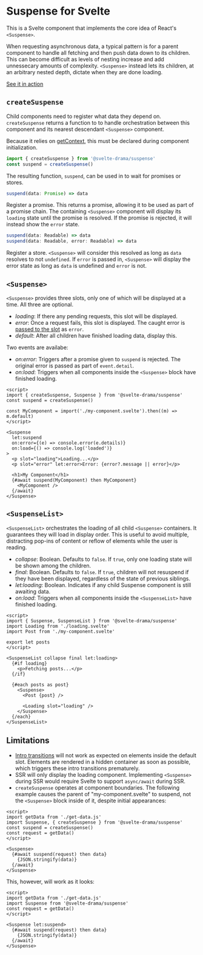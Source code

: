 # Suspense for Svelte

This is a Svelte component that implements the core idea of React's `<Suspense>`.

When requesting asynchronous data, a typical pattern is for a parent component to handle all fetching and then push data down to its children. This can become difficult as levels of nesting increase and add unnessecary amounts of complexity. `<Suspense>` instead lets its children, at an arbitrary nested depth, dictate when they are done loading.

[See it in action](https://svelte.dev/repl/91183af6db654f2099806426ff3bbb4b?version=3.44.0)

## `createSuspense`

Child components need to register what data they depend on. `createSuspense` returns a function to to handle orchestration between this component and its nearest descendant `<Suspense>` component.

Because it relies on [getContext](https://svelte.dev/docs#getContext), this must be declared during component initialization.

```js
import { createSuspense } from '@svelte-drama/suspense'
const suspend = createSuspense()
```

The resulting function, `suspend`, can be used in to wait for promises or stores.

```js
suspend(data: Promise) => data
```

Register a promise. This returns a promise, allowing it to be used as part of a promise chain. The containing `<Suspense>` component will display its `loading` state until the promise is resolved. If the promise is rejected, it will instead show the `error` state.

```js
suspend(data: Readable) => data
suspend(data: Readable, error: Readable) => data
```

Register a store. `<Suspense>` will consider this resolved as long as `data` resolves to not `undefined`. If `error` is passed in, `<Suspense>` will display the error state as long as `data` is undefined and `error` is not.

## `<Suspense>`

`<Suspense>` provides three slots, only one of which will be displayed at a time. All three are optional.

- _loading_: If there any pending requests, this slot will be displayed.
- _error_: Once a request fails, this slot is displayed. The caught error is [passed to the slot](https://svelte.dev/docs#slot_let) as `error`.
- _default_: After all children have finished loading data, display this.

Two events are availabe:

- _on:error_: Triggers after a promise given to `suspend` is rejected. The original error is passed as part of `event.detail`.
- _on:load_: Triggers when all components inside the `<Suspense>` block have finished loading.

```svelte
<script>
import { createSuspense, Suspense } from '@svelte-drama/suspense'
const suspend = createSuspense()

const MyComponent = import('./my-component.svelte').then((m) => m.default)
</script>

<Suspense
  let:suspend
  on:error={(e) => console.error(e.details)}
  on:load={() => console.log('loaded')}
>
  <p slot="loading">Loading...</p>
  <p slot="error" let:error>Error: {error?.message || error}</p>

  <h1>My Component</h1>
  {#await suspend(MyComponent) then MyComponent}
    <MyComponent />
  {/await}
</Suspense>
```

## `<SuspenseList>`

`<SuspenseList>` orchestrates the loading of all child `<Suspense>` containers. It guarantees they will load in display order. This is useful to avoid multiple, distracting pop-ins of content or reflow of elements while the user is reading.

- _collapse_: Boolean. Defaults to `false`. If `true`, only one loading state will be shown among the children.
- _final_: Boolean.  Defaults to `false`.  If `true`, children will not resuspend if they have been displayed, regardless of the state of previous siblings.
- _let:loading_: Boolean.  Indicates if any child Suspense component is still awaiting data.
- _on:load_: Triggers when all components inside the `<SuspenseList>` have finished loading.

```svelte
<script>
import { Suspense, SuspenseList } from '@svelte-drama/suspense'
import Loading from './loading.svelte'
import Post from './my-component.svelte'

export let posts
</script>

<SuspenseList collapse final let:loading>
  {#if loading}
    <p>Fetching posts...</p>
  {/if}

  {#each posts as post}
    <Suspense>
      <Post {post} />

      <Loading slot="loading" />
    </Suspense>
  {/each}
</SuspenseList>
```

## Limitations

- [Intro transitions](https://svelte.dev/docs#transition_fn) will not work as expected on elements inside the default slot. Elements are rendered in a hidden container as soon as possible, which triggers these intro transitions prematurely.
- SSR will only display the loading component. Implementing `<Suspense>` during SSR would require Svelte to support `async/await` during SSR.
- `createSuspense` operates at component boundaries. The following example causes the parent of "my-component.svelte" to suspend, not the `<Suspense>` block inside of it, despite initial appearances:

```svelte
<script>
import getData from './get-data.js'
import Suspense, { createSuspense } from '@svelte-drama/suspense'
const suspend = createSuspense()
const request = getData()
</script>

<Suspense>
  {#await suspend(request) then data}
    {JSON.stringify(data)}
  {/await}
</Suspense>
```

This, however, will work as it looks:

```svelte
<script>
import getData from './get-data.js'
import Suspense from '@svelte-drama/suspense'
const request = getData()
</script>

<Suspense let:suspend>
  {#await suspend(request) then data}
    {JSON.stringify(data)}
  {/await}
</Suspense>
```
